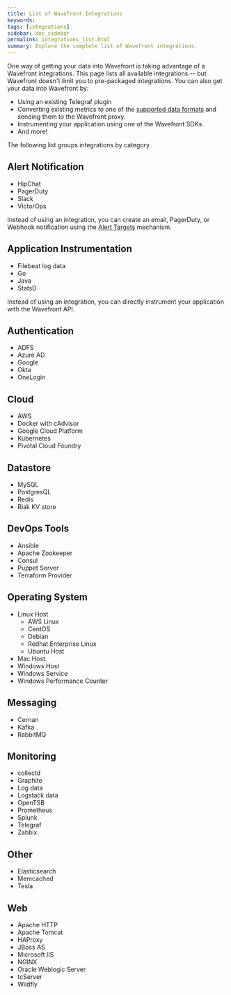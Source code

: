 ```yaml
---
title: List of Wavefront Integrations
keywords:
tags: [integrations]
sidebar: doc_sidebar
permalink: integrations_list.html
summary: Explore the complete list of Wavefront integrations.
---
```


One way of getting your data into Wavefront is taking advantage of a Wavefront integrations. This page lists all available integrations -- but Wavefront doesn't limit you to pre-packaged integrations. You can also get your data into Wavefront by:
* Using an existing Telegraf plugin
* Converting existing metrics to one of the [supported data formats](/proxies.html#supported-data-formats) and sending them to the Wavefront proxy.
* Instrumenting your application using one of the Wavefront SDKs
* And more!

The following list groups integrations by category.
## Alert Notification

* HipChat
* PagerDuty
* Slack
* VictorOps

Instead of using an integration, you can create an email, PagerDuty, or Webhook notification using the [Alert Targets](webhooks_alert_notification.html) mechanism.

## Application Instrumentation

* Filebeat log data
* Go
* Java
* StatsD

Instead of using an integration, you can directly instrument your application with the Wavefront API.

## Authentication
* ADFS
* Azure AD
* Google
* Okta
* OneLogin

## Cloud
* AWS
* Docker with cAdvisor
* Google Cloud Platform
* Kubernetes
* Pivotal Cloud Foundry

## Datastore
* MySQL
* PostgresQL
* Redis
* Riak KV store

## DevOps Tools
* Ansible
* Apache Zookeeper
* Consul
* Puppet Server
* Terraform Provider

## Operating System
* Linux Host
  * AWS Linux
  * CentOS
  * Debian
  * Redhat Enterprise Linux
  * Ubuntu Host
* Mac Host
* Windows Host
* Windows Service
* Windows Performance Counter

## Messaging
* Cernan
* Kafka
* RabbitMQ

## Monitoring
* collectd
* Graphite
* Log data
* Logstack data
* OpenTSB
* Prometheus
* Splunk
* Telegraf
* Zabbix

## Other
* Elasticsearch
* Memcached
* Tesla

## Web
* Apache HTTP
* Apache Tomcat
* HAProxy
* JBoss AS
* Microsoft IIS
* NGINX
* Oracle Weblogic Server
* tcServer
* Wildfly
